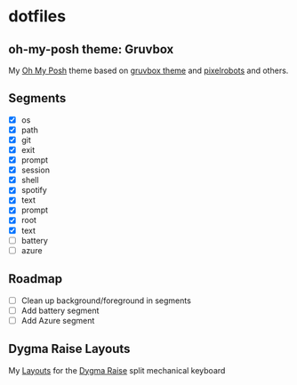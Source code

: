 # dotfiles

## oh-my-posh theme: Gruvbox

My [Oh My Posh](https://ohmyposh.dev/) theme based on [gruvbox theme](https://github.com/morhetz/gruvbox) and [pixelrobots](https://github.com/JanDeDobbeleer/oh-my-posh/blob/main/themes/pixelrobots.omp.json) and others.

## Segments

- [x] os
- [x] path
- [x] git
- [x] exit
- [x] prompt
- [x] session
- [x] shell
- [x] spotify
- [x] text
- [x] prompt
- [x] root
- [x] text
- [ ] battery
- [ ] azure

## Roadmap

- [ ] Clean up background/foreground in segments
- [ ] Add battery segment
- [ ] Add Azure segment

## Dygma Raise Layouts

My [Layouts](dygma/raise/) for the [Dygma Raise](https://dygma.com/) split mechanical keyboard
